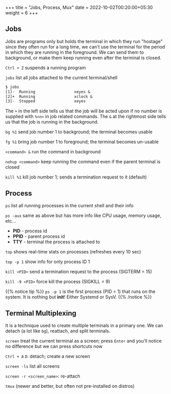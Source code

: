 +++
title = "Jobs, Process, Mux"
date =  2022-10-02T00:20:00+05:30
weight = 6
+++

## Jobs
Jobs are programs only but holds the terminal in which they run "hostage" since they often run for a long time, we can't use the terminal for the period in which they are running in the foreground. We can send them to background, or make them keep running even after the terminal is closed.

`Ctrl + Z` suspends a running program

`jobs` list all jobs attached to the current terminal/shell

```txt
$ jobs
[1]-  Running                 xeyes &
[2]+  Running                 xclock &
[3]-  Stopped				  xeyes
```
The `+` in the left side tells us that the job will be acted upon if no number is supplied with `%<n>` in job related commands. The `&` at the rightmost side tells us that the job is running in the background.

`bg %1` send job number 1 to background; the terminal becomes usable

`fg %1` bring job number 1 to foreground; the terminal becomes un-usable

`<command> &` run the command in background

`nohup <command>` keep running the command even if the parent terminal is closed

`kill %1` kill job number 1; sends a termination request to it (default)

## Process
`ps` list all running processes in the current shell and their info

`ps -aux` same as above but has more info like CPU usage, memory usage, etc...

- **PID** - process id
- **PPID** - parent process id
- **TTY** - terminal the process is attached to

`top` shows real-time stats on processes (refreshes every 10 sec)

`top -p 1` show info for only process ID 1

`kill <PID>` send a termination request to the process (SIGTERM = 15)

`kill -9 <PID>` force kill the process (SIGKILL = 9)

{{% notice tip %}}
`ps -p 1` is the first process (PID = 1) that runs on the system. It is nothing but **init**! Either Systemd or SysV.
{{% /notice %}}

## Terminal Multiplexing
It is a technique used to create multiple terminals in a primary one. We can detach (a lot like `bg`), reattach, and split terminals.

`screen` treat the current terminal as a screen; press `Enter` and you'll notice no difference but we can press shortcuts now

`Ctrl + A` `D`: detach; create a new screen

`screen -ls` list all screens

`screen -r <screen_name>`: re-attach


`tmux` (newer and better, but often not pre-installed on distros)